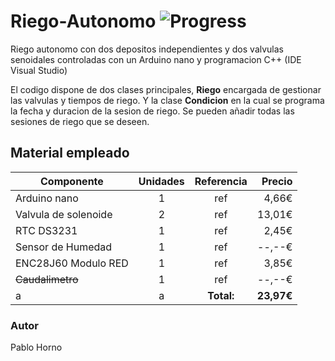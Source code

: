 # Riego-Autonomo ![Progress](http://progressed.io/bar/65?title=Progreso)

Riego autonomo con dos depositos independientes y dos valvulas senoidales controladas con un Arduino nano y programacion C++ (IDE Visual Studio)

El codigo dispone de dos clases principales, **Riego** encargada de gestionar las valvulas y tiempos de riego. Y la clase **Condicion** en la cual se programa la fecha y duracion de la sesion de riego. Se pueden añadir todas las sesiones de riego que se deseen.

## Material empleado

|     Componente       |    Unidades   |  Referencia |  Precio |
| -------------------- |:-------------:|:-----------:|--------:|
| Arduino nano         |     1         |      ref    |  4,66€  |
| Valvula de solenoide |     2         |      ref    | 13,01€  |
| RTC DS3231           |     1         |      ref    |  2,45€  |
| Sensor de Humedad    |     1         |      ref    | --,--€  |
| ENC28J60 Modulo RED  |     1         |      ref    |  3,85€  |
| ~~Caudalimetro~~     |     1         |      ref    | --,--€  |
|            a         |     a         |  **Total:** |**23,97€**|

### Autor
Pablo Horno
